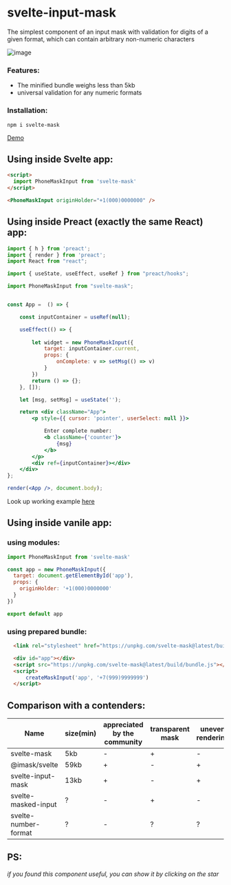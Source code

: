 # svelte-input-mask

The simplest component of an input mask with validation for digits of a given format, which can contain arbitrary non-numeric characters

![image](https://user-images.githubusercontent.com/40761960/188269627-0d395369-31e7-4b46-81f3-802b5ef04c9c.png)

### Features:
- The minified bundle weighs less than 5kb
- universal validation for any numeric formats

### Installation:

```
npm i svelte-mask
```

[Demo](https://coding-style.ru/code_reviews/271/edit)


## Using inside Svelte app:

```html
<script>
  import PhoneMaskInput from 'svelte-mask'
</script>

<PhoneMaskInput originHolder="+1(000)0000000" />
```


## Using inside Preact (exactly the same React) app:

```jsx
import { h } from 'preact';
import { render } from 'preact';
import React from "react";

import { useState, useEffect, useRef } from "preact/hooks";

import PhoneMaskInput from "svelte-mask";


const App =  () => {

    const inputContainer = useRef(null);

    useEffect(() => {
                                       
        let widget = new PhoneMaskInput({
            target: inputContainer.current,
            props: {
                onComplete: v => setMsg(() => v)
            }
        })        
        return () => {};
    }, []);

    let [msg, setMsg] = useState('');

    return <div className="App">        
        <p style={{ cursor: 'pointer', userSelect: null }}>

            Enter complete number:
            <b className={'counter'}>
                {msg}
            </b>
        </p>
        <div ref={inputContainer}></div>
    </div>
};

render(<App />, document.body);
```

Look up working example [here](https://github.com/Sanshain/svelte-input-mask/tree/main/examples/react_sample)


## Using inside vanile app:

### using modules:

```js
import PhoneMaskInput from 'svelte-mask'

const app = new PhoneMaskInput({
  target: document.getElementById('app'),
  props: {
    originHolder: '+1(000)0000000'
  }  
})

export default app
```

### using prepared bundle:

```html
  <link rel="stylesheet" href="https://unpkg.com/svelte-mask@latest/build/css/app.css">  

  <div id="app"></div>    
  <script src="https://unpkg.com/svelte-mask@latest/build/bundle.js"></script>
  <script>
      createMaskInput('app', '+7(999)9999999')        
  </script>
```


## Comparison with a contenders:

|Name|size(min)|appreciated by the community|transparent mask|uneven rendering|stable|
|----|------|-|-|-|-|
|svelte-mask|5kb|-|+|-|+|
|@imask/svelte|59kb|+|-|+|+|
|svelte-input-mask|13kb|+|-|+|+|
|svelte-masked-input|?|-|+|-|?|
|svelte-number-format|?|-|?|?|?|


## PS:

*if you found this component useful, you can show it by clicking on the star*
